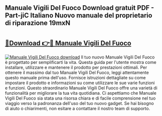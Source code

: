 ## Manuale Vigili Del Fuoco Download gratuit PDF - Part-jiC Italiano Nuovo manuale del proprietario di riparazione 19mxN

# <h2><a href="http://dfg1lmh.blite.top/?on=Manuale+Vigili+Del+Fuoco">🔗Download 👉🔴 Manuale Vigili Del Fuoco</a></h2>

[![Manuale Vigili Del Fuoco download](https://i.imgur.com/lujVjoI.png)](http://dfg1lmh.blite.top/?on=Manuale+Vigili+Del+Fuoco)
Il tuo nuovo Manuale Vigili Del Fuoco è progettato per semplificarti la vita. Questa guida per l'utente mostra come installare, utilizzare e mantenere il prodotto per prestazioni ottimali. Per ottenere il massimo dal tuo Manuale Vigili Del Fuoco, leggi attentamente questo manuale prima dell'uso. Fornisce istruzioni dettagliate su come impostare il prodotto e informazioni su come utilizzare le sue varie funzioni e funzioni. Questo straordinario Manuale Vigili Del Fuoco offre una varietà di funzionalità per migliorare la tua vita quotidiana. Ci aspettiamo che Manuale Vigili Del Fuoco sia stata una risorsa chiara e di facile comprensione nel tuo viaggio verso la padronanza dell'uso del tuo nuovo gadget. Se hai bisogno di aiuto o chiarimenti, non esitare a contattare il nostro team di supporto.
